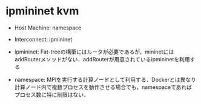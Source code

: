 # ipmininet kvm


- Host Machine: namespace
- Interconnect: ipmininet


- ipmininet: Fat-treeの構築にはルータが必要であるが，mininetにはaddRouterメソッドがない．addRouterが用意されているipmininetを利用する
- namespace: MPIを実行する計算ノードとして利用する．Dockerとは異なり計算ノード内で複数プロセスを動作させる場合でも，namespaceであればプロセス数に特に制限はない．